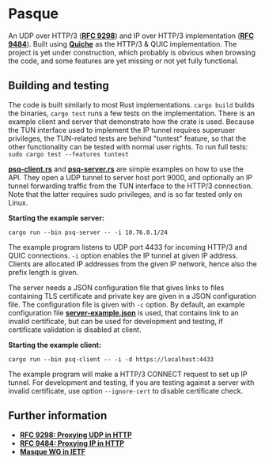 # Pasque

An UDP over HTTP/3 (**[RFC 9298](https://datatracker.ietf.org/doc/html/rfc9298)**)
and IP over HTTP/3 implementation
(**[RFC 9484](https://datatracker.ietf.org/doc/html/rfc9484)**). Built using
**[Quiche](https://github.com/cloudflare/quiche/)** as the HTTP/3 & QUIC
implementation. The project is yet under construction, which probably is obvious
when browsing the code, and some features are yet missing or not yet fully
functional.

## Building and testing

The code is built similarly to most Rust implementations. `cargo build` builds
the binaries, `cargo test` runs a few tests on the implementation. There is an
example client and server that demonstrate how the crate is used. Because the
TUN interface used to implement the IP tunnel requires superuser privileges, the
TUN-related tests are behind "tuntest" feature, so that the other functionality
can be tested with normal user rights. To run full tests:
`sudo cargo test --features tuntest`

**[psq-client.rs](src/bin/psq-client.rs)** and
**[psq-server.rs](src/bin/psq-server.rs)** are simple examples on how to use the
API. They open a UDP tunnel to server host port 9000, and optionally an IP
tunnel forwarding traffic from the TUN interface to the HTTP/3 connection. Note
that the latter requires sudo privileges, and is so far tested only on Linux.

**Starting the example server:**

    cargo run --bin psq-server -- -i 10.76.0.1/24

The example program listens to UDP port 4433 for incoming HTTP/3 and QUIC
connections. `-i` option enables the IP tunnel at given IP address. Clients are
allocated IP addresses from the given IP network, hence also the prefix length
is given.

The server needs a JSON configuration file that gives links to files containing
TLS certificate and private key are given in a JSON configuration file. The
configuration file is given with `-c` option. By default, an example
configuration file **[server-example.json](src/bin/server-example.json)** is used,
that contains link to an invalid certificate, but can be used for development
and testing, if certificate validation is disabled at client.

**Starting the example client:**

    cargo run --bin psq-client -- -i -d https://localhost:4433

The example program will make a HTTP/3 CONNECT request to set up IP tunnel. For
development and testing, if you are testing against a server with invalid
certificate, use option `--ignore-cert` to disable certificate check.

## Further information

- **[RFC 9298: Proxying UDP in HTTP](https://datatracker.ietf.org/doc/html/rfc9298)**
- **[RFC 9484: Proxying IP in HTTP](https://datatracker.ietf.org/doc/html/rfc9484)**
- **[Masque WG in IETF](https://datatracker.ietf.org/wg/masque/)**

